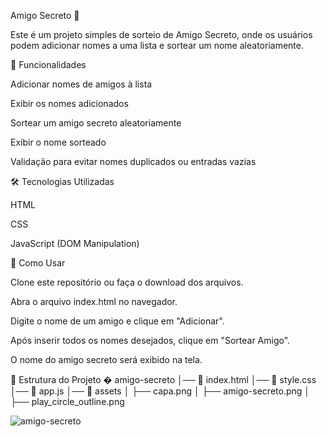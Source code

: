 Amigo Secreto 🎁

Este é um projeto simples de sorteio de Amigo Secreto, onde os usuários podem adicionar nomes a uma lista e sortear um nome aleatoriamente.

📌 Funcionalidades

Adicionar nomes de amigos à lista

Exibir os nomes adicionados

Sortear um amigo secreto aleatoriamente

Exibir o nome sorteado

Validação para evitar nomes duplicados ou entradas vazias

🛠️ Tecnologias Utilizadas

HTML

CSS

JavaScript (DOM Manipulation)

🚀 Como Usar

Clone este repositório ou faça o download dos arquivos.

Abra o arquivo index.html no navegador.

Digite o nome de um amigo e clique em "Adicionar".

Após inserir todos os nomes desejados, clique em "Sortear Amigo".

O nome do amigo secreto será exibido na tela.

📄 Estrutura do Projeto
� amigo-secreto
│── 📄 index.html
│── 📄 style.css
│── 📄 app.js
│── 📂 assets
│    ├── capa.png
│    ├── amigo-secreto.png
│    ├── play_circle_outline.png

![amigo-secreto](https://github.com/user-attachments/assets/06feeb84-95a6-4bd5-8da4-cdf6d055d1dc)
